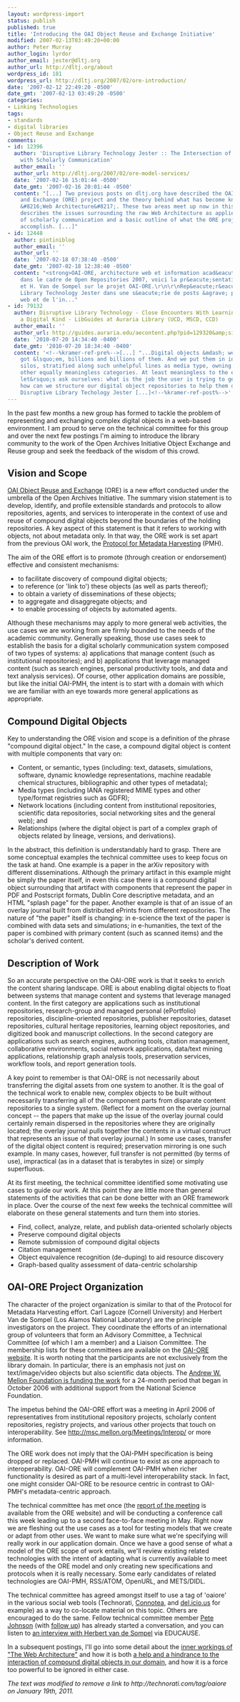 ```yaml
---
layout: wordpress-import
status: publish
published: true
title: 'Introducing the OAI Object Reuse and Exchange Initiative'
modified: 2007-02-13T03:49:20+00:00
author: Peter Murray
author_login: lyrdor
author_email: jester@dltj.org
author_url: http://dltj.org/about
wordpress_id: 181
wordpress_url: http://dltj.org/2007/02/ore-introduction/
date: '2007-02-12 22:49:20 -0500'
date_gmt: '2007-02-13 03:49:20 -0500'
categories:
- Linking Technologies
tags:
- standards
- digital libraries
- Object Reuse and Exchange
comments:
- id: 12396
  author: 'Disruptive Library Technology Jester :: The Intersection of the Web Architecture
    with Scholarly Communication'
  author_email: ''
  author_url: http://dltj.org/2007/02/ore-model-services/
  date: '2007-02-16 15:01:44 -0500'
  date_gmt: '2007-02-16 20:01:44 -0500'
  content: "[...] Two previous posts on dltj.org have described the OAI Object Reuse
    and Exchange (ORE) project and the theory behind what has become known as the
    &#8216;Web Architecture&#8217;. These two areas meet up now in this post which
    describes the issues surrounding the raw Web Architecture as applied to a web
    of scholarly communication and a basic outline of what the ORE project hopes to
    accomplish. [...]"
- id: 12448
  author: pintiniblog
  author_email: ''
  author_url: ''
  date: '2007-02-18 07:38:40 -0500'
  date_gmt: '2007-02-18 12:38:40 -0500'
  content: "<strong>OAI-ORE, architecture web et information acad&eacute;mique...</strong>\n\nToujours
    dans le cadre de Open Repositories 2007, voici la pr&eacute;sentation de C. Lagoze
    et H. Van de Sompel sur le projet OAI-ORE.\r\n\r\nRep&eacute;r&eacute;e sur Disruptive
    Library Technology Jester dans une s&eacute;rie de posts &agrave; propos de l'architecture
    web et de l'in..."
- id: 79132
  author: Disruptive Library Technology - Close Encounters With Learning Objects of
    a Digital Kind - LibGuides at Auraria Library (UCD, MSCD, CCD)
  author_email: ''
  author_url: http://guides.auraria.edu/aecontent.php?pid=129320&amp;sid=1111272
  date: '2010-07-20 14:34:40 -0400'
  date_gmt: '2010-07-20 18:34:40 -0400'
  content: '<!--%kramer-ref-pre%-->[...] "...Digital objects &mdash; we&rsquo;ve all
    got &lsquo;em, billions and billions of them. And we put them in individual content
    silos, stratified along such unhelpful lines as media type, owning entity, and
    other equally meaningless categories. At least meaningless to the end user. So,
    let&rsquo;s ask ourselves: what is the job the user is trying to get done? And
    how can we structure our digital object repositories to help them out?..." - the
    Disruptive Library Techology Jester [...]<!--%kramer-ref-post%-->'
---
```

<p>In the past few months a new group has formed to tackle the problem of representing and exchanging complex digital objects in a web-based environment.  I am proud to serve on the technical committee for this group and over the next few postings I'm aiming to introduce the library community to the work of the Open Archives Initiative Object Exchange and Reuse group and seek the feedback of the wisdom of this crowd.</p>
<h2>Vision and Scope</h2>
<p><a href="http://www.openarchives.org/ore/" title="Open Archives Initiative - Object Exchange and Reuse home page">OAI Object Reuse and Exchange</a> (ORE) is a new effort conducted under the umbrella of the Open Archives Initiative.  The summary vision statement is to develop, identify, and profile extensible standards and protocols to allow repositories, agents, and services to interoperate in the context of use and reuse of compound digital objects beyond the boundaries of the holding repositories.  A key aspect of this statement is that it refers to working with objects, not about metadata only.  In that way, the ORE work is set apart from the previous OAI work, the <a href="http://www.openarchives.org/pmh/" title="Open Archives Initiative Protocol for Metadata Harvesting home page">Protocol for Metadata Harvesting</a> (PMH).</p>
<p>The aim of the ORE effort is to promote (through creation or endorsement) effective and consistent mechanisms:</p>
<ul>
<li>to facilitate discovery of compound digital objects;</li>
<li>to reference (or 'link to') these objects (as well as parts thereof);</li>
<li>to obtain a variety of disseminations of these objects;</li>
<li>to aggregate and disaggregate objects; and</li>
<li>to enable processing of objects by automated agents.</li>
</ul>
<p>Although these mechanisms may apply to more general web activities, the use cases we are working from are firmly bounded to the needs of the academic community.  Generally speaking, those use cases seek to establish the basis for a digital scholarly communication system composed of two types of systems:  a) applications that manage content (such as institutional repositories); and b) applications that leverage managed content (such as search engines, personal productivity tools, and data and text analysis services).  Of course, other application domains are possible, but like the initial OAI-PMH, the intent is to start with a domain with which we are familiar with an eye towards more general applications as appropriate.</p>
<h2>Compound Digital Objects</h2>
<p>Key to understanding the ORE vision and scope is a definition of the phrase "compound digital object."  In the case, a compound digital object is content with multiple components that vary on:</p>
<ul>
<li>Content, or semantic, types (including: text, datasets, simulations, software, dynamic knowledge representations, machine readable chemical structures, bibliographic and other types of metadata); </li>
<li>Media types (including IANA registered MIME types and other type/format registries such as GDFR);</li>
<li>Network locations (including content from institutional repositories, scientific data repositories, social networking sites and the general web); and</li>
<li>Relationships (where the digital object is part of a complex graph of objects related by lineage, versions, and derivations).</li>
</ul>
<p>In the abstract, this definition is understandably hard to grasp.  There are some conceptual examples the technical committee uses to keep focus on the task at hand.  One example is a paper in the arXiv repository with different disseminations.  Although the primary artifact in this example might be simply the paper itself, in even this case there is a compound digital object surrounding that artifact with components that represent the paper in PDF and Postscript formats, Dublin Core descriptive metadata, and an HTML "splash page" for the paper.  Another example is that of an issue of an overlay journal built from distributed ePrints from different repositories.  The nature of "the paper" itself is changing: in e-science the text of the paper is combined with data sets and simulations; in e-humanities, the text of the paper is combined with primary content (such as scanned items) and the scholar's derived content.</p>
<h2>Description of Work</h2>
<p>So an accurate perspective on the OAI-ORE work is that it seeks to enrich the content sharing landscape.  ORE is about enabling digital objects to float between systems that manage content and systems that leverage managed content.  In the first category are applications such as institutional repositories, research-group and managed personal (ePortfolio) repositories, discipline-oriented repositories, publisher repositories, dataset repositories, cultural heritage repositories, learning object repositories, and digitized book and manuscript collections.  In the second category are applications such as search engines, authoring tools, citation management, collaborative environments, social network applications, data/text mining applications, relationship graph analysis tools, preservation services, workflow tools, and report generation tools.</p>
<p>A key point to remember is that OAI-ORE is not necessarily about transferring the digital assets from one system to another.  It is the goal of the technical work to enable new, complex objects to be built without necessarily transferring all of the component parts from disparate content repositories to a single system.  (Reflect for a moment on the overlay journal concept -- the papers that make up the issue of the overlay journal could certainly remain dispersed in the repositories where they are originally located; the overlay journal pulls together the contents in a virtual construct that represents an issue of that overlay journal.)  In some use cases, transfer of the digital object content is required; preservation mirroring is one such example.  In many cases, however, full transfer is not permitted (by terms of use), impractical (as in a dataset that is terabytes in size) or simply superfluous.</p>
<p>At its first meeting, the technical committee identified some motivating use cases to guide our work.  At this point they are little more than general statements of the activities that can be done better with an ORE framework in place.  Over the course of the next few weeks the technical committee will elaborate on these general statements and turn them into stories.</p>
<ul>
<li>Find, collect, analyze, relate, and publish data-oriented scholarly objects</li>
<li>Preserve compound digital objects</li>
<li>Remote submission of compound digital objects</li>
<li>Citation management</li>
<li>Object equivalence recognition (de-duping) to aid resource discovery</li>
<li>Graph-based quality assessment of data-centric scholarship</li>
</ul>
<h2>OAI-ORE Project Organization</h2>
<p>The character of the project organization is similar to that of the Protocol for Metadata Harvesting effort.  Carl Lagoze (Cornell University) and Herbert Van de Sompel (Los Alamos National Laboratory) are the principle investigators on the project.  They coordinate the efforts of an international group of volunteers that form an Advisory Committee, a Technical Committee (of which I am a member) and a Liaison Committee.  The membership lists for these committees are available on the <a href="http://www.openarchives.org/ore/" title="Open Archives Initiative Protocol - Object Exchange and Reuse">OAI-ORE website</a>.  It is worth noting that the participants are not exclusively from the library domain.  In particular, there is an emphasis not just on text/image/video objects but also scientific data objects.  The <a href="http://www.openarchives.org/ore/documents/ORE-Announcement.html" title="For immediate release October 13">Andrew W. Mellon Foundation is funding the work</a> for a 24-month period that began in October 2006 with additional support from the National Science Foundation.</p>
<p>The impetus behind the OAI-ORE effort was a meeting in April 2006 of representatives from institutional repository projects, scholarly content repositories, registry projects, and various other projects that touch on interoperability.  See <a href="http://msc.mellon.org/Meetings/Interop/" title="http://msc.mellon.org/Meetings/Interop/">http://msc.mellon.org/Meetings/Interop/</a> or more information.</p>
<p>The ORE work does not imply that the OAI-PMH specification is being dropped or replaced.  OAI-PMH will continue to exist as one approach to interoperability.  OAI-ORE will complement OAI-PMH when richer functionality is desired as part of a multi-level interoperability stack. In fact, one might consider OAI-ORE to be resource centric in contrast to OAI-PMH's metadata-centric approach.</p>
<p>The technical committee has met once (the <a href="http://www.openarchives.org/ore/documents/OAI-ORE-TC-Meeting-200701.pdf" title="http://www.openarchives.org/ore/documents/OAI-ORE-TC-Meeting-200701.pdf">report of the meeting</a> is available from the ORE website) and will be conducting a conference call this week leading up to a second face-to-face meeting in May.  Right now we are fleshing out the use cases as a tool for testing models that we create or adapt from other uses.  We want to make sure what we're specifying will really work in our application domain.  Once we have a good sense of what a model of the ORE scope of work entails, we'll review existing related technologies with the intent of adapting what is currently available to meet the needs of the ORE model and only creating new specifications and protocols when it is really necessary.  Some early candidates of related technologies are OAI-PMH, RSS/ATOM, OpenURL, and METS/DIDL.</p>
<p>The technical committee has agreed amongst itself to use a tag of 'oaiore' in the various social web tools (<span class="removed_link" title="http://technorati.com/tag/oaiore">Technorati</span>, <a href="http://www.connotea.org/tag/oaiore" title="Pages tagged with &amp;quot;oaiore&amp;quot; on Connotea">Connotea</a>, and <a href="http://del.icio.us/tag/oaiore" title="Pages tagged with &amp;quot;oaiore&amp;quot; on del.icio.us">del.icio.us</a> for example) as a way to co-locate material on this topic.  Others are encouraged to do the same.  Fellow technical committee member <a href="http://efoundations.typepad.com/efoundations/2007/01/ore.html" title="eFoundations: Prospecting for ORE">Pete Johnson</a> (with <a href="http://efoundations.typepad.com/efoundations/2007/01/more_ore.html" title="eFoundations: More ORE">follow up</a>) has already started a conversation, and you can listen to <a href="http://www.educause.edu/blogs/mpasiewicz/interview-herbert-van-de-sompel" title="An Interview with Herbert van de Sompel via EDUCAUSE CONNECT">an interview with Herbert van de Sompel</a> via EDUCAUSE.</p>
<p>In a subsequent postings, I'll go into some detail about the <a href="/article/web-architecture/">inner workings of "The Web Architecture"</a> and how it is both <a href="/article/ore-model-services">a help and a hindrance to the interaction of compound digital objects in our domain</a>, and how it is a force too powerful to be ignored in either case.</p>
<p style="padding:0;margin:0;font-style:italic;" class="removed_link">The text was modified to remove a link to http://technorati.com/tag/oaiore on January 19th, 2011.</p>
